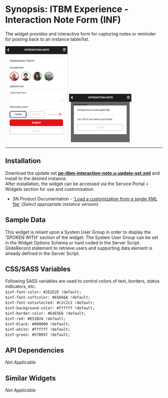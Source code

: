 # Synopsis: ITBM Experience - Interaction Note Form (INF)


The widget provides and interactive form for capturing notes or reminder for posting back to an instance table/list.

![](../images/pe-itbm-interaction-note.png)
![](../images/pe-itbm-interaction-note-confirm.png)

***

## Installation

Download the update set **[pe-itbm-interaction-note.u-update-set.xml](pe-itbm-interaction-note.u-update-set.xml)** and install to the desired instance.
<br/>After installation, the widget can be accessed via the Service Portal > Widgets section for use and customization.
* SN Product Documentation - ['Load a customization from a single XML file'](https://docs.servicenow.com/search?q=Load+a+customization+from+a+single+XML+file)   (<i>Select appropriate instance version</i>)

## Sample Data

This widget is reliant upon a System User Group in order to display the 'SPOKEN WITH' section of the widget.
The System User Group can be set in the Widget Options Schema or hard coded in the Server Script.
GlideRecord statement to retrieve users and supporting data element is already defined in the Server Script.


## CSS/SASS Variables

Following SASS variables are used to control colors of text, borders, status indicators, etc.<br/>
`$inf-font-color: #2E2E2E !default;`<br/>
`$inf-font-softcolor: #65666A !default;`<br/>
`$inf-font-notselected: #c2c2c2 !default;`<br/>
`$inf-background-color: #ffffff !default;`<br/>
`$inf-border-color: #E4E5E6 !default;`<br/>
`$inf-red: #E51B24 !default;`<br/>
`$inf-black: #000000 !default;`<br/>
`$inf-white: #ffffff !default;`<br/>
`$inf-green: #57B957 !default;`<br/>

## API Dependencies
<i>Not Applicable</i>

## Similar Widgets
<i>Not Applicable</i>
